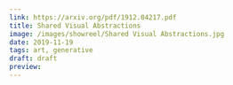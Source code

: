 ```yaml
---
link: https://arxiv.org/pdf/1912.04217.pdf
title: Shared Visual Abstractions
image: /images/showreel/Shared Visual Abstractions.jpg
date: 2019-11-19
tags: art, generative
draft: draft
preview:
---
```




